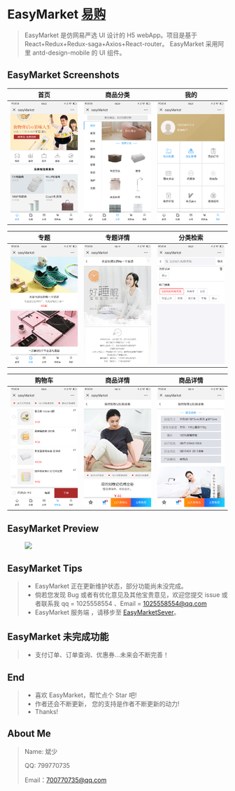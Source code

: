 # EasyMarket [易购](https://github.com/Peroluo/easyMarketApp)

> ​EasyMarket 是仿网易严选 UI 设计的 H5 webApp。项目是基于 React+Redux+Redux-saga+Axios+React-router。
> ​EasyMarket 采用阿里 antd-design-mobile 的 UI 组件。

<!-- ## EasyMarket 扫码预览

#### 微信浏览器，请点击"访问原网页"

<figure >
<img src="./imgs/qrCode.png" width="200"/>
</figure > -->

## EasyMarket Screenshots

|         首页         |         商品分类         |         我的         |
| :------------------: | :----------------------: | :------------------: |
| ![](./imgs/首页.png) | ![](./imgs/分类页.png) | ![](./imgs/个人页.png) |

|         专题          |          专题详情           |            分类检索            | 
| :-------------------: | :-------------------------: | :----------------------------: |
| ![](./imgs/专题页.png) | ![](./imgs/专题详情.png) | ![](./imgs/分类页搜索.png) |

|        购物车        |          商品详情           |          商品详情           |
| :------------------: | :-------------------------: | :-------------------------: |
| ![](./imgs/购物车页.png) | ![](./imgs/商品详情1.png) | ![](./imgs/商品详情2.png) |

## EasyMarket Preview

<figure class="third">
    <img src="./imgs/EasyMarket.gif" width="320"/>
</figure>

## EasyMarket Tips

> - EasyMarket 正在更新维护状态，部分功能尚未没完成。
> - 倘若您发现 Bug 或者有优化意见及其他宝贵意见，欢迎您提交 issue 或者联系我 qq = 1025558554 、Email = 1025558554@qq.com
> - EasyMarket 服务端 ，请移步至 [EasyMarketSever](https://github.com/Peroluo/easyMarketSever)。

## EasyMarket 未完成功能

> - 支付订单、订单查询、优惠券...未来会不断完善！

## End

> - 喜欢 EasyMarket，帮忙点个 Star 吧!
> - 作者还会不断更新， 您的支持是作者不断更新的动力!
> - Thanks!

## About Me

> Name: 斌少
>
> QQ: 799770735
>
> Email：700770735@qq.com